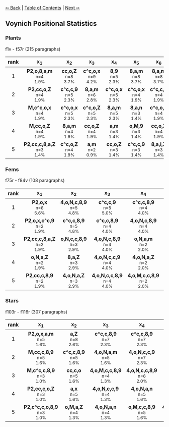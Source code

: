 [⇦ Back](https://github.com/alexanderboxer/voynich-attack/tree/main/topics/voynich_stats/2tks) | [Table of Contents](https://github.com/alexanderboxer/voynich-attack) | [Next ⇨](https://github.com/alexanderboxer/voynich-attack/tree/main/topics/biblio)

## Voynich Positional Statistics 

### Plants
f1v - f57r (215 paragraphs)

|rank|x<sub>1</sub>|x<sub>2</sub>|x<sub>3</sub>|x<sub>4</sub>|x<sub>5</sub>|x<sub>6</sub>|x<sub>7</sub>|x<sub>8</sub>|x<sub>9</sub>|x<sub>10</sub>|✧|x<sub>-10</sub>|x<sub>-9</sub>|x<sub>-8</sub>|x<sub>-7</sub>|x<sub>-6</sub>|x<sub>-5</sub>|x<sub>-4</sub>|x<sub>-3</sub>|x<sub>-2</sub>|x<sub>-1</sub>|
|:-:|:-:|:-:|:-:|:-:|:-:|:-:|:-:|:-:|:-:|:-:|:-:|:-:|:-:|:-:|:-:|:-:|:-:|:-:|:-:|:-:|:-:|
|1|**P2,o,8,a,m**<br><sub>n=4</sub><br><sub>1.9%</sub>|**cc,o,Z**<br><sub>n=8</sub><br><sub>3.7%</sub>|**c^c,o,x**<br><sub>n=9</sub><br><sub>4.2%</sub>|**8,9**<br><sub>n=5</sub><br><sub>2.3%</sub>|**8,a,m**<br><sub>n=8</sub><br><sub>3.7%</sub>|**8,a,m**<br><sub>n=8</sub><br><sub>3.7%</sub>|**8,a,m**<br><sub>n=10</sub><br><sub>4.7%</sub>|**8,a,m**<br><sub>n=13</sub><br><sub>6.0%</sub>|**8,a,m**<br><sub>n=12</sub><br><sub>5.6%</sub>|**8,a,m**<br><sub>n=11</sub><br><sub>5.1%</sub>|…|**8,a,m**<br><sub>n=10</sub><br><sub>4.7%</sub>|**8,a,m**<br><sub>n=11</sub><br><sub>5.1%</sub>|**8,a,m**<br><sub>n=16</sub><br><sub>7.4%</sub>|**8,a,m**<br><sub>n=14</sub><br><sub>6.5%</sub>|**8,a,m**<br><sub>n=8</sub><br><sub>3.7%</sub>|**8,a,m**<br><sub>n=9</sub><br><sub>4.2%</sub>|**8,a,m**<br><sub>n=7</sub><br><sub>3.3%</sub>|**8,a,m**<br><sub>n=14</sub><br><sub>6.5%</sub>|**cc,o,x**<br><sub>n=13</sub><br><sub>6.0%</sub>|**8,a,m**<br><sub>n=18</sub><br><sub>8.4%</sub>|
|2|**P2,cc,o,Z**<br><sub>n=4</sub><br><sub>1.9%</sub>|**c^c,c,9**<br><sub>n=5</sub><br><sub>2.3%</sub>|**8,a,m**<br><sub>n=6</sub><br><sub>2.8%</sub>|**c^c,o,x**<br><sub>n=5</sub><br><sub>2.3%</sub>|**c^c,o,x**<br><sub>n=4</sub><br><sub>1.9%</sub>|**c^c,c,9**<br><sub>n=4</sub><br><sub>1.9%</sub>|**cc,o,Z**<br><sub>n=5</sub><br><sub>2.3%</sub>|**8,9**<br><sub>n=6</sub><br><sub>2.8%</sub>|**8,a,Q**<br><sub>n=4</sub><br><sub>1.9%</sub>|**cc,o,x**<br><sub>n=6</sub><br><sub>2.8%</sub>|…|**cc,o,Z**<br><sub>n=5</sub><br><sub>2.3%</sub>|**cc,o,x**<br><sub>n=10</sub><br><sub>4.7%</sub>|**c^c,o**<br><sub>n=8</sub><br><sub>3.7%</sub>|**8,9**<br><sub>n=7</sub><br><sub>3.3%</sub>|**c,M,c,9**<br><sub>n=4</sub><br><sub>1.9%</sub>|**cc,o,x**<br><sub>n=4</sub><br><sub>1.9%</sub>|**cc,o,Z**<br><sub>n=6</sub><br><sub>2.8%</sub>|**8,9**<br><sub>n=3</sub><br><sub>1.4%</sub>|**8,a,m**<br><sub>n=12</sub><br><sub>5.6%</sub>|**8,9**<br><sub>n=4</sub><br><sub>1.9%</sub>|
|3|**M,c^c,o,x**<br><sub>n=4</sub><br><sub>1.9%</sub>|**c^c,o,x**<br><sub>n=5</sub><br><sub>2.3%</sub>|**c^c,o,Z**<br><sub>n=5</sub><br><sub>2.3%</sub>|**8,a,m**<br><sub>n=5</sub><br><sub>2.3%</sub>|**8,a,n**<br><sub>n=3</sub><br><sub>1.4%</sub>|**c^c,o,Z**<br><sub>n=4</sub><br><sub>1.9%</sub>|**c^c,c,8,9**<br><sub>n=3</sub><br><sub>1.4%</sub>|**cc,o,x**<br><sub>n=4</sub><br><sub>1.9%</sub>|**2**<br><sub>n=4</sub><br><sub>1.9%</sub>|**c^c,o,Z**<br><sub>n=4</sub><br><sub>1.9%</sub>|…|**4,o,M,cc,9**<br><sub>n=4</sub><br><sub>1.9%</sub>|**c,M,c,9**<br><sub>n=6</sub><br><sub>2.8%</sub>|**cc,o,x**<br><sub>n=7</sub><br><sub>3.3%</sub>|**8,a,i,Z**<br><sub>n=5</sub><br><sub>2.3%</sub>|**8,a,n**<br><sub>n=4</sub><br><sub>1.9%</sub>|**c^c,o**<br><sub>n=4</sub><br><sub>1.9%</sub>|**8,a,Q**<br><sub>n=5</sub><br><sub>2.3%</sub>|**o,x**<br><sub>n=3</sub><br><sub>1.4%</sub>|**cc,o,Z**<br><sub>n=4</sub><br><sub>1.9%</sub>|**cc,c,M,c,9**<br><sub>n=3</sub><br><sub>1.4%</sub>|
|4|**M,cc,o,Z**<br><sub>n=4</sub><br><sub>1.9%</sub>|**8,a,m**<br><sub>n=4</sub><br><sub>1.9%</sub>|**cc,o,Z**<br><sub>n=4</sub><br><sub>1.9%</sub>|**a,m**<br><sub>n=3</sub><br><sub>1.4%</sub>|**o,M,9**<br><sub>n=3</sub><br><sub>1.4%</sub>|**cc,o,Z**<br><sub>n=4</sub><br><sub>1.9%</sub>|**8,a,Z**<br><sub>n=3</sub><br><sub>1.4%</sub>|**c,M,c,o,x**<br><sub>n=4</sub><br><sub>1.9%</sub>|**o,x**<br><sub>n=4</sub><br><sub>1.9%</sub>|**Z**<br><sub>n=3</sub><br><sub>1.4%</sub>|…|**4,o,N,a,m**<br><sub>n=4</sub><br><sub>1.9%</sub>|**8,a,Z**<br><sub>n=5</sub><br><sub>2.3%</sub>|**cc,o,Z**<br><sub>n=6</sub><br><sub>2.8%</sub>|**cc,o,x**<br><sub>n=4</sub><br><sub>1.9%</sub>|**cc,o,x**<br><sub>n=4</sub><br><sub>1.9%</sub>|**cc,9**<br><sub>n=4</sub><br><sub>1.9%</sub>|**c,M,c,o,x**<br><sub>n=4</sub><br><sub>1.9%</sub>|**cc,o,Z**<br><sub>n=3</sub><br><sub>1.4%</sub>|**8,9**<br><sub>n=3</sub><br><sub>1.4%</sub>|**cc,o,Z**<br><sub>n=3</sub><br><sub>1.4%</sub>|
|5|**P2,cc,c,8,a,Z**<br><sub>n=3</sub><br><sub>1.4%</sub>|**c^c,o,Z**<br><sub>n=4</sub><br><sub>1.9%</sub>|**a,m**<br><sub>n=2</sub><br><sub>0.9%</sub>|**cc,o,Z**<br><sub>n=3</sub><br><sub>1.4%</sub>|**c^c,c,9**<br><sub>n=3</sub><br><sub>1.4%</sub>|**8,a,i,Z**<br><sub>n=3</sub><br><sub>1.4%</sub>|**8,a,n**<br><sub>n=3</sub><br><sub>1.4%</sub>|**c^c,o,x**<br><sub>n=3</sub><br><sub>1.4%</sub>|**c^c,o**<br><sub>n=4</sub><br><sub>1.9%</sub>|**c^c,o,x**<br><sub>n=3</sub><br><sub>1.4%</sub>|…|**cc,c,9**<br><sub>n=4</sub><br><sub>1.9%</sub>|**c^c,o**<br><sub>n=4</sub><br><sub>1.9%</sub>|**8,9**<br><sub>n=5</sub><br><sub>2.3%</sub>|**o,Z**<br><sub>n=3</sub><br><sub>1.4%</sub>|**8,a,Q**<br><sub>n=3</sub><br><sub>1.4%</sub>|**c,M,c,9**<br><sub>n=3</sub><br><sub>1.4%</sub>|**o,M,o,x**<br><sub>n=4</sub><br><sub>1.9%</sub>|**cc,o,x**<br><sub>n=3</sub><br><sub>1.4%</sub>|**8,a,n**<br><sub>n=3</sub><br><sub>1.4%</sub>|**8,a,Z**<br><sub>n=3</sub><br><sub>1.4%</sub>|

### Fems
f75r - f84v (108 paragraphs)

|rank|x<sub>1</sub>|x<sub>2</sub>|x<sub>3</sub>|x<sub>4</sub>|x<sub>5</sub>|x<sub>6</sub>|x<sub>7</sub>|x<sub>8</sub>|x<sub>9</sub>|x<sub>10</sub>|✧|x<sub>-10</sub>|x<sub>-9</sub>|x<sub>-8</sub>|x<sub>-7</sub>|x<sub>-6</sub>|x<sub>-5</sub>|x<sub>-4</sub>|x<sub>-3</sub>|x<sub>-2</sub>|x<sub>-1</sub>|
|:-:|:-:|:-:|:-:|:-:|:-:|:-:|:-:|:-:|:-:|:-:|:-:|:-:|:-:|:-:|:-:|:-:|:-:|:-:|:-:|:-:|:-:|
|1|**P2,o,x**<br><sub>n=6</sub><br><sub>5.6%</sub>|**4,o,N,c,8,9**<br><sub>n=5</sub><br><sub>4.8%</sub>|**c^c,c,9**<br><sub>n=5</sub><br><sub>5.0%</sub>|**c^c,c,8,9**<br><sub>n=4</sub><br><sub>4.0%</sub>|**4,o,N,c,8,9**<br><sub>n=5</sub><br><sub>5.1%</sub>|**8,a,x**<br><sub>n=4</sub><br><sub>4.1%</sub>|**c^c,c,8,9**<br><sub>n=6</sub><br><sub>6.2%</sub>|**cc,c,8,9**<br><sub>n=3</sub><br><sub>3.2%</sub>|**c^c,c,8,9**<br><sub>n=4</sub><br><sub>4.3%</sub>|**8,9**<br><sub>n=4</sub><br><sub>4.3%</sub>|…|**cc,c,8,9**<br><sub>n=4</sub><br><sub>4.3%</sub>|**o,x**<br><sub>n=5</sub><br><sub>5.4%</sub>|**o,x**<br><sub>n=4</sub><br><sub>4.3%</sub>|**2,a,x**<br><sub>n=2</sub><br><sub>2.1%</sub>|**o,x**<br><sub>n=8</sub><br><sub>8.2%</sub>|**o,x**<br><sub>n=6</sub><br><sub>6.1%</sub>|**c^c,c,8,9**<br><sub>n=6</sub><br><sub>6.1%</sub>|**Z**<br><sub>n=3</sub><br><sub>3.0%</sub>|**c^c,c,8,9**<br><sub>n=5</sub><br><sub>4.8%</sub>|**c^c,c,8,9**<br><sub>n=5</sub><br><sub>4.6%</sub>|
|2|**P2,o,x,c^c,9**<br><sub>n=2</sub><br><sub>1.9%</sub>|**c^c,c,8,9**<br><sub>n=5</sub><br><sub>4.8%</sub>|**c^c,c,8,9**<br><sub>n=4</sub><br><sub>4.0%</sub>|**4,o,N,c,8,9**<br><sub>n=4</sub><br><sub>4.0%</sub>|**c^c,c,8,9**<br><sub>n=4</sub><br><sub>4.1%</sub>|**c^c,c,8,9**<br><sub>n=3</sub><br><sub>3.1%</sub>|**8,a,Z**<br><sub>n=2</sub><br><sub>2.1%</sub>|**4,o,N,c,c,9**<br><sub>n=3</sub><br><sub>3.2%</sub>|**o,x**<br><sub>n=4</sub><br><sub>4.3%</sub>|**4,o,N,c,8,9**<br><sub>n=3</sub><br><sub>3.3%</sub>|…|**o,x**<br><sub>n=3</sub><br><sub>3.3%</sub>|**cc,c,8,9**<br><sub>n=4</sub><br><sub>4.3%</sub>|**4,o,N,c,9**<br><sub>n=3</sub><br><sub>3.2%</sub>|**o,x,N,c,8,9**<br><sub>n=2</sub><br><sub>2.1%</sub>|**cc,c,9**<br><sub>n=4</sub><br><sub>4.1%</sub>|**c^c,c,8,9**<br><sub>n=3</sub><br><sub>3.1%</sub>|**cc,c,9**<br><sub>n=4</sub><br><sub>4.0%</sub>|**c^c,c,8,9**<br><sub>n=3</sub><br><sub>3.0%</sub>|**cc,c,8,9**<br><sub>n=3</sub><br><sub>2.9%</sub>|**x,c^c,c,8,9**<br><sub>n=3</sub><br><sub>2.8%</sub>|
|3|**P2,cc,c,8,a,Z**<br><sub>n=2</sub><br><sub>1.9%</sub>|**o,N,c,c,8,9**<br><sub>n=3</sub><br><sub>2.9%</sub>|**4,o,N,c,8,9**<br><sub>n=4</sub><br><sub>4.0%</sub>|**o,N,a,m**<br><sub>n=2</sub><br><sub>2.0%</sub>|**4,o,N,a,n**<br><sub>n=2</sub><br><sub>2.0%</sub>|**4,o,M,a,x**<br><sub>n=3</sub><br><sub>3.1%</sub>|**4,o,N,a,x**<br><sub>n=2</sub><br><sub>2.1%</sub>|**a,m**<br><sub>n=2</sub><br><sub>2.1%</sub>|**4,o,N,9**<br><sub>n=3</sub><br><sub>3.3%</sub>|**2,o,x**<br><sub>n=3</sub><br><sub>3.3%</sub>|…|**o,N,a,x**<br><sub>n=3</sub><br><sub>3.3%</sub>|**4,o,N,a,x**<br><sub>n=3</sub><br><sub>3.3%</sub>|**cc,c,8,9**<br><sub>n=3</sub><br><sub>3.2%</sub>|**8,a,m**<br><sub>n=2</sub><br><sub>2.1%</sub>|**4,o,N,a,n**<br><sub>n=3</sub><br><sub>3.1%</sub>|**cc,c,o,x**<br><sub>n=3</sub><br><sub>3.1%</sub>|**o,x**<br><sub>n=4</sub><br><sub>4.0%</sub>|**4,o,N,a,n**<br><sub>n=3</sub><br><sub>3.0%</sub>|**4,o,N,c,c,8,9**<br><sub>n=3</sub><br><sub>2.9%</sub>|**o,x,o,Z**<br><sub>n=2</sub><br><sub>1.9%</sub>|
|4|**o,N,a,Z**<br><sub>n=2</sub><br><sub>1.9%</sub>|**8,a,Z**<br><sub>n=3</sub><br><sub>2.9%</sub>|**4,o,N,c,c,9**<br><sub>n=4</sub><br><sub>4.0%</sub>|**4,o,N,a,Z**<br><sub>n=2</sub><br><sub>2.0%</sub>|**8,a,Z**<br><sub>n=2</sub><br><sub>2.0%</sub>|**4,o,N,c,c,8,9**<br><sub>n=3</sub><br><sub>3.1%</sub>|**cc,c,8,9**<br><sub>n=2</sub><br><sub>2.1%</sub>|**o,N,c,c,8,9**<br><sub>n=2</sub><br><sub>2.1%</sub>|**o,N,a,Z**<br><sub>n=3</sub><br><sub>3.3%</sub>|**cc,c,c,9**<br><sub>n=2</sub><br><sub>2.2%</sub>|…|**c^c,c,8,9**<br><sub>n=3</sub><br><sub>3.3%</sub>|**o,N,c,8,9**<br><sub>n=2</sub><br><sub>2.2%</sub>|**cc,c,9**<br><sub>n=2</sub><br><sub>2.1%</sub>|**cc,c,8,9**<br><sub>n=2</sub><br><sub>2.1%</sub>|**4,o,x**<br><sub>n=3</sub><br><sub>3.1%</sub>|**4,o,N,c,c,9**<br><sub>n=2</sub><br><sub>2.0%</sub>|**4,o,N,a,x**<br><sub>n=3</sub><br><sub>3.0%</sub>|**4,o,N,c,c,8,9**<br><sub>n=3</sub><br><sub>3.0%</sub>|**o,Z**<br><sub>n=3</sub><br><sub>2.9%</sub>|**o,x,N,a,x**<br><sub>n=2</sub><br><sub>1.9%</sub>|
|5|**P2,cc,c,8,9**<br><sub>n=2</sub><br><sub>1.9%</sub>|**4,o,N,a,Z**<br><sub>n=3</sub><br><sub>2.9%</sub>|**4,o,N,c,c,8,9**<br><sub>n=4</sub><br><sub>4.0%</sub>|**4,o,M,c,c,8,9**<br><sub>n=2</sub><br><sub>2.0%</sub>|**o,P2,cc,c,8,9**<br><sub>n=2</sub><br><sub>2.0%</sub>|**x**<br><sub>n=2</sub><br><sub>2.1%</sub>|**4,o,M,c,8,9**<br><sub>n=2</sub><br><sub>2.1%</sub>|**c^c,c,9**<br><sub>n=2</sub><br><sub>2.1%</sub>|**4,o,M,c,8,9**<br><sub>n=3</sub><br><sub>3.3%</sub>|**4,o,M,9**<br><sub>n=2</sub><br><sub>2.2%</sub>|…|**8,a,n**<br><sub>n=2</sub><br><sub>2.2%</sub>|**o,M,c,c,8,9**<br><sub>n=2</sub><br><sub>2.2%</sub>|**o,Z,a,n**<br><sub>n=2</sub><br><sub>2.1%</sub>|**c^c,c,8,9**<br><sub>n=2</sub><br><sub>2.1%</sub>|**4,o,N,a,x**<br><sub>n=3</sub><br><sub>3.1%</sub>|**o,x,N,a,n**<br><sub>n=2</sub><br><sub>2.0%</sub>|**c^c,c,o,x**<br><sub>n=2</sub><br><sub>2.0%</sub>|**o,x,o,Z**<br><sub>n=3</sub><br><sub>3.0%</sub>|**4,o,N,a,x**<br><sub>n=3</sub><br><sub>2.9%</sub>|**o,Z,a,m**<br><sub>n=2</sub><br><sub>1.9%</sub>|

### Stars
f103r - f116r (307 paragraphs)

|rank|x<sub>1</sub>|x<sub>2</sub>|x<sub>3</sub>|x<sub>4</sub>|x<sub>5</sub>|x<sub>6</sub>|x<sub>7</sub>|x<sub>8</sub>|x<sub>9</sub>|x<sub>10</sub>|✧|x<sub>-10</sub>|x<sub>-9</sub>|x<sub>-8</sub>|x<sub>-7</sub>|x<sub>-6</sub>|x<sub>-5</sub>|x<sub>-4</sub>|x<sub>-3</sub>|x<sub>-2</sub>|x<sub>-1</sub>|
|:-:|:-:|:-:|:-:|:-:|:-:|:-:|:-:|:-:|:-:|:-:|:-:|:-:|:-:|:-:|:-:|:-:|:-:|:-:|:-:|:-:|:-:|
|1|**P2,o,x,a,m**<br><sub>n=5</sub><br><sub>1.6%</sub>|**a,Z**<br><sub>n=8</sub><br><sub>2.6%</sub>|**c^c,c,8,9**<br><sub>n=7</sub><br><sub>2.3%</sub>|**c^c,c,8,9**<br><sub>n=7</sub><br><sub>2.3%</sub>|**c^c,c,8,9**<br><sub>n=9</sub><br><sub>2.9%</sub>|**4,o,N,c,c,8,9**<br><sub>n=8</sub><br><sub>2.6%</sub>|**a,m**<br><sub>n=6</sub><br><sub>2.0%</sub>|**c^c,c,8,9**<br><sub>n=10</sub><br><sub>3.3%</sub>|**a,m**<br><sub>n=5</sub><br><sub>1.6%</sub>|**a,m**<br><sub>n=8</sub><br><sub>2.6%</sub>|…|**cc,c,8,9**<br><sub>n=9</sub><br><sub>2.9%</sub>|**a,Z**<br><sub>n=6</sub><br><sub>2.0%</sub>|**a,m**<br><sub>n=8</sub><br><sub>2.6%</sub>|**cc,c,9**<br><sub>n=8</sub><br><sub>2.6%</sub>|**a,m**<br><sub>n=8</sub><br><sub>2.6%</sub>|**4,o,N,c,c,8,9**<br><sub>n=8</sub><br><sub>2.6%</sub>|**4,o,N,a,m**<br><sub>n=9</sub><br><sub>2.9%</sub>|**cc,c,8,9**<br><sub>n=9</sub><br><sub>2.9%</sub>|**a,m**<br><sub>n=10</sub><br><sub>3.3%</sub>|**cc,c,8,9**<br><sub>n=8</sub><br><sub>2.6%</sub>|
|2|**M,cc,c,8,9**<br><sub>n=5</sub><br><sub>1.6%</sub>|**c^c,c,8,9**<br><sub>n=5</sub><br><sub>1.6%</sub>|**4,o,N,a,m**<br><sub>n=5</sub><br><sub>1.6%</sub>|**4,o,N,c,c,9**<br><sub>n=7</sub><br><sub>2.3%</sub>|**cc,c,8,9**<br><sub>n=7</sub><br><sub>2.3%</sub>|**o,P2,cc,c,8,9**<br><sub>n=6</sub><br><sub>2.0%</sub>|**4,o,N,a,m**<br><sub>n=5</sub><br><sub>1.6%</sub>|**4,o,P2,cc,c,8,9**<br><sub>n=6</sub><br><sub>2.0%</sub>|**o,M,a,Z**<br><sub>n=5</sub><br><sub>1.6%</sub>|**a,x**<br><sub>n=5</sub><br><sub>1.6%</sub>|…|**cc,c,c,9**<br><sub>n=7</sub><br><sub>2.3%</sub>|**o,M,a,Z**<br><sub>n=5</sub><br><sub>1.6%</sub>|**cc,c,9**<br><sub>n=7</sub><br><sub>2.3%</sub>|**cc,c,8,9**<br><sub>n=7</sub><br><sub>2.3%</sub>|**4,o,N,c,c,9**<br><sub>n=5</sub><br><sub>1.6%</sub>|**4,o,N,c,c,9**<br><sub>n=8</sub><br><sub>2.6%</sub>|**4,o,N,c,c,9**<br><sub>n=8</sub><br><sub>2.6%</sub>|**a,m**<br><sub>n=6</sub><br><sub>2.0%</sub>|**cc,c,8,9**<br><sub>n=9</sub><br><sub>2.9%</sub>|**8,a,m**<br><sub>n=6</sub><br><sub>2.0%</sub>|
|3|**M,c^c,c,8,9**<br><sub>n=3</sub><br><sub>1.0%</sub>|**cc,c,o**<br><sub>n=5</sub><br><sub>1.6%</sub>|**4,o,M,c,c,8,9**<br><sub>n=4</sub><br><sub>1.3%</sub>|**4,o,N,c,c,8,9**<br><sub>n=6</sub><br><sub>2.0%</sub>|**4,o,N,c,c,9**<br><sub>n=6</sub><br><sub>2.0%</sub>|**a,m**<br><sub>n=5</sub><br><sub>1.6%</sub>|**o,P2,cc,c,8,9**<br><sub>n=5</sub><br><sub>1.6%</sub>|**o,P2,cc,c,8,9**<br><sub>n=5</sub><br><sub>1.6%</sub>|**4,o,N,c,c,8,9**<br><sub>n=5</sub><br><sub>1.6%</sub>|**a,Z**<br><sub>n=5</sub><br><sub>1.6%</sub>|…|**a,Z**<br><sub>n=6</sub><br><sub>2.0%</sub>|**a,m**<br><sub>n=5</sub><br><sub>1.6%</sub>|**cc,c,8,9**<br><sub>n=7</sub><br><sub>2.3%</sub>|**a,m**<br><sub>n=6</sub><br><sub>2.0%</sub>|**a,x**<br><sub>n=5</sub><br><sub>1.6%</sub>|**cc,c,9**<br><sub>n=7</sub><br><sub>2.3%</sub>|**o,N,a,m**<br><sub>n=6</sub><br><sub>2.0%</sub>|**o,M,c,8,9**<br><sub>n=5</sub><br><sub>1.6%</sub>|**o,N,c,c,9**<br><sub>n=6</sub><br><sub>2.0%</sub>|**x,cc,c,8,9**<br><sub>n=4</sub><br><sub>1.3%</sub>|
|4|**P2,cc,c,o,Z**<br><sub>n=3</sub><br><sub>1.0%</sub>|**a,x**<br><sub>n=5</sub><br><sub>1.6%</sub>|**4,o,N,c,c,9**<br><sub>n=4</sub><br><sub>1.3%</sub>|**4,o,N,a,n**<br><sub>n=5</sub><br><sub>1.6%</sub>|**a,m**<br><sub>n=4</sub><br><sub>1.3%</sub>|**8,a,m**<br><sub>n=5</sub><br><sub>1.6%</sub>|**a,Z**<br><sub>n=5</sub><br><sub>1.6%</sub>|**cc,c,8,9**<br><sub>n=5</sub><br><sub>1.6%</sub>|**a,Z**<br><sub>n=5</sub><br><sub>1.6%</sub>|**o,N,c,c,9**<br><sub>n=5</sub><br><sub>1.6%</sub>|…|**8,a,n**<br><sub>n=5</sub><br><sub>1.6%</sub>|**o,x**<br><sub>n=5</sub><br><sub>1.6%</sub>|**4,o,N,c,c,9**<br><sub>n=6</sub><br><sub>2.0%</sub>|**c^c,c,9**<br><sub>n=5</sub><br><sub>1.6%</sub>|**cc,c,8,9**<br><sub>n=5</sub><br><sub>1.6%</sub>|**cc,c,8,9**<br><sub>n=6</sub><br><sub>2.0%</sub>|**a,Z**<br><sub>n=6</sub><br><sub>2.0%</sub>|**2**<br><sub>n=5</sub><br><sub>1.6%</sub>|**4,o,N,c,c,9**<br><sub>n=5</sub><br><sub>1.6%</sub>|**cc,c,o,8,9**<br><sub>n=4</sub><br><sub>1.3%</sub>|
|5|**P2,c^c,c,o,8,9**<br><sub>n=3</sub><br><sub>1.0%</sub>|**o,M,a,Z**<br><sub>n=4</sub><br><sub>1.3%</sub>|**4,o,N,a,n**<br><sub>n=4</sub><br><sub>1.3%</sub>|**o,M,c,c,8,9**<br><sub>n=5</sub><br><sub>1.6%</sub>|**4,o,N,c,c,8,9**<br><sub>n=4</sub><br><sub>1.3%</sub>|**c^c,c,8,9**<br><sub>n=5</sub><br><sub>1.6%</sub>|**a,x**<br><sub>n=5</sub><br><sub>1.6%</sub>|**4,o,N,c,8,9**<br><sub>n=5</sub><br><sub>1.6%</sub>|**4,o,N,c,c,9**<br><sub>n=4</sub><br><sub>1.3%</sub>|**2,a,m**<br><sub>n=5</sub><br><sub>1.6%</sub>|…|**cc,c,9**<br><sub>n=5</sub><br><sub>1.6%</sub>|**4,o,N,a,m**<br><sub>n=5</sub><br><sub>1.6%</sub>|**a,x**<br><sub>n=6</sub><br><sub>2.0%</sub>|**o,N,a,m**<br><sub>n=5</sub><br><sub>1.6%</sub>|**4,o,N,a,n**<br><sub>n=5</sub><br><sub>1.6%</sub>|**a,x**<br><sub>n=6</sub><br><sub>2.0%</sub>|**a,x**<br><sub>n=5</sub><br><sub>1.6%</sub>|**4,o,N,c,c,8,9**<br><sub>n=4</sub><br><sub>1.3%</sub>|**o,M,a,m**<br><sub>n=5</sub><br><sub>1.6%</sub>|**4,o,N,c,c,9**<br><sub>n=4</sub><br><sub>1.3%</sub>|